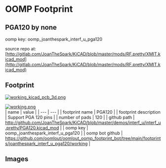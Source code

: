 # OOMP Footprint  
## PGA120  by none  
  
oomp key: oomp_joanthespark_interf_u_pga120  
  
source repo at: [http://gitlab.com/JoanTheSpark/KiCAD/blob/master/mods/RF.pretty/XMIT.kicad_mod](http://gitlab.com/JoanTheSpark/KiCAD/blob/master/mods/RF.pretty/XMIT.kicad_mod)  
## Footprint  
  
[![working_kicad_pcb_3d.png](working_kicad_pcb_3d_600.png)](working_kicad_pcb_3d.png)  
  
[![working.png](working_600.png)](working.png)  
| name | value | 
| --- | --- | 
| footprint name | PGA120 | 
| footprint description | Support PGA 120 pins | 
| number of pads | 120 | 
| github path | http://github.com/JoanTheSpark/KiCAD/blob/master/demos/interf_u/interf_u.pretty/PGA120.kicad_mod | 
| oomp key | oomp_joanthespark_interf_u_pga120 | 
| oomp bot github | https://github.com/oomlout/oomlout_oomp_footprint_bot/tree/main/footprints/joanthespark_interf_u_pga120/working | 
## Images  
